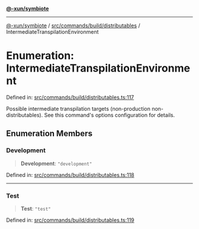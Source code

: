 [**@-xun/symbiote**](../../../../../README.md)

***

[@-xun/symbiote](../../../../../README.md) / [src/commands/build/distributables](../README.md) / IntermediateTranspilationEnvironment

# Enumeration: IntermediateTranspilationEnvironment

Defined in: [src/commands/build/distributables.ts:117](https://github.com/Xunnamius/symbiote/blob/684c98756883770dff30034f576ce171f943b9a2/src/commands/build/distributables.ts#L117)

Possible intermediate transpilation targets (non-production
non-distributables). See this command's options configuration for details.

## Enumeration Members

### Development

> **Development**: `"development"`

Defined in: [src/commands/build/distributables.ts:118](https://github.com/Xunnamius/symbiote/blob/684c98756883770dff30034f576ce171f943b9a2/src/commands/build/distributables.ts#L118)

***

### Test

> **Test**: `"test"`

Defined in: [src/commands/build/distributables.ts:119](https://github.com/Xunnamius/symbiote/blob/684c98756883770dff30034f576ce171f943b9a2/src/commands/build/distributables.ts#L119)
